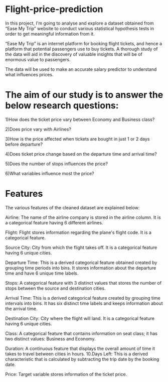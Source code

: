 # Flight-price-prediction

In this project, I'm going to analyse and explore a dataset obtained from “Ease My Trip” website to conduct various statistical hypothesis tests in order to get meaningful information from it.

“Ease My Trip” is an internet platform for booking flight tickets, and hence a platform that potential passengers use to buy tickets. A thorough study of the data will aid in the discovery of valuable insights that will be of enormous value to passengers.

The data will be used to make an accurate salary predictor to understand what influences prices.

# The aim of our study is to answer the below research questions:

1)How does the ticket price vary between Economy and Business class?

2)Does price vary with Airlines?

3)How is the price affected when tickets are bought in just 1 or 2 days before departure?

4)Does ticket price change based on the departure time and arrival time?

5)Does the number of stops influences the price?

6)What variables influence most the price?


# Features
The various features of the cleaned dataset are explained below:

Airline: The name of the airline company is stored in the airline column. It is a categorical feature having 6 different airlines.

Flight: Flight stores information regarding the plane's flight code. It is a categorical feature.

Source City: City from which the flight takes off. It is a categorical feature having 6 unique cities.

Departure Time: This is a derived categorical feature obtained created by grouping time periods into bins. It stores information about the departure time and have 6 unique time labels.

Stops: A categorical feature with 3 distinct values that stores the number of stops between the source and destination cities.

Arrival Time: This is a derived categorical feature created by grouping time intervals into bins. It has six distinct time labels and keeps information about the arrival time.

Destination City: City where the flight will land. It is a categorical feature having 6 unique cities.

Class: A categorical feature that contains information on seat class; it has two distinct values: Business and Economy.

Duration: A continuous feature that displays the overall amount of time it takes to travel between cities in hours. 10.Days Left: This is a derived characteristic that is calculated by subtracting the trip date by the booking date.

Price: Target variable stores information of the ticket price.
